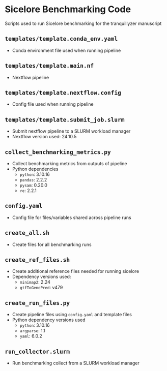 # Sicelore Benchmarking Code

Scripts used to run Sicelore benchmarking for the tranquillyzer manuscript

## `templates/template.conda_env.yaml`

- Conda environment file used when running pipeline

## `templates/template.main.nf`

- Nextflow pipeline

## `templates/template.nextflow.config`

- Config file used when running pipeline

## `templates/template.submit_job.slurm`

- Submit nextflow pipeline to a SLURM workload manager
- Nextflow version used: 24.10.5

## `collect_benchmarking_metrics.py`

- Collect benchmarking metrics from outputs of pipeline
- Python dependencies
  - `python`: 3.10.16
  - `pandas`: 2.2.2
  - `pysam`: 0.20.0
  - `re`: 2.2.1

## `config.yaml`

- Config file for files/variables shared across pipeline runs

## `create_all.sh`

- Create files for all benchmarking runs

## `create_ref_files.sh`

- Create additional reference files needed for running sicelore
- Dependency versions used:
  - `minimap2`: 2.24
  - `gtfToGenePred`: v479

## `create_run_files.py`

- Create pipeline files using `config.yaml` and template files
- Python dependency versions used
  - `python`: 3.10.16
  - `argparse`: 1.1
  - `yaml`: 6.0.2

## `run_collector.slurm`

- Run benchmarking collect from a SLURM workload manager
